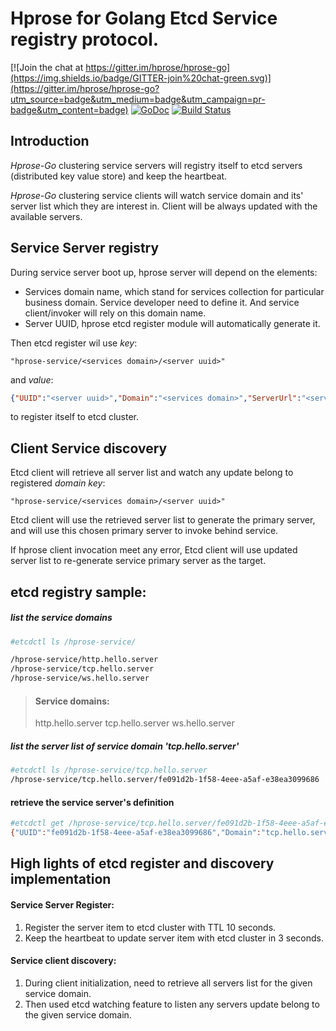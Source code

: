# Hprose for Golang Etcd Service registry protocol.

[![Join the chat at https://gitter.im/hprose/hprose-go](https://img.shields.io/badge/GITTER-join%20chat-green.svg)](https://gitter.im/hprose/hprose-go?utm_source=badge&utm_medium=badge&utm_campaign=pr-badge&utm_content=badge)
[![GoDoc](https://godoc.org/github.com/hprose/hprose-go?status.svg&style=flat)](https://godoc.org/github.com/hprose/hprose-go)
[![Build Status](https://drone.io/github.com/hprose/hprose-go/status.png)](https://drone.io/github.com/hprose/hprose-go/latest)


## Introduction

*Hprose-Go* clustering service servers will registry itself to etcd servers (distributed key value store) and keep the heartbeat.

*Hprose-Go* clustering service clients will watch service domain and its' server list which they are interest in. Client will be always updated with the available servers.

## Service Server registry
During service server boot up, hprose server will depend on the elements: 

- Services domain name, which stand for services collection for particular business domain. Service developer need to define it. And service client/invoker will rely on this domain name.
- Server UUID, hprose etcd register module will automatically generate it.

Then etcd register wil use *key*: 
```url
"hprose-service/<services domain>/<server uuid>"
```

and *value*:
```json
{"UUID":"<server uuid>","Domain":"<services domain>","ServerUrl":"<service server listen url>","CPU":<CPU cores>}
```
to register itself to etcd cluster.


## Client Service discovery
Etcd client will retrieve all server list and watch any update belong to registered *domain key*:
```url
"hprose-service/<services domain>/<server uuid>"
```

Etcd client will use the retrieved server list to generate the primary server, and will use this chosen primary server to invoke behind service.

If hprose client invocation meet any error, Etcd client will use updated server list to re-generate service primary server as the target.
  

## etcd registry sample:
##### list the service domains
```sh
#etcdctl ls /hprose-service/

/hprose-service/http.hello.server
/hprose-service/tcp.hello.server
/hprose-service/ws.hello.server
```
> #### Service domains:
> http.hello.server
> tcp.hello.server
> ws.hello.server


##### list the server list of service domain 'tcp.hello.server'
```sh
#etcdctl ls /hprose-service/tcp.hello.server
/hprose-service/tcp.hello.server/fe091d2b-1f58-4eee-a5af-e38ea3099686
```

#### retrieve the service server's definition
```sh
#etcdctl get /hprose-service/tcp.hello.server/fe091d2b-1f58-4eee-a5af-e38ea3099686
{"UUID":"fe091d2b-1f58-4eee-a5af-e38ea3099686","Domain":"tcp.hello.server","ServerUrl":"tcp4://169.254.128.35:4321/","CPU":8}
```


## High lights of etcd register and discovery implementation

#### Service Server Register:
1. Register the server item to etcd cluster with TTL 10 seconds.
2. Keep the heartbeat to update server item with etcd cluster in 3 seconds.

#### Service client discovery:
1. During client initialization, need to retrieve all servers list for the given service domain.
2. Then used etcd watching feature to listen any servers update belong to the given service domain.
 